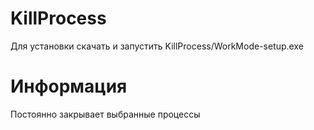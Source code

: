 # KillProcess

Для установки скачать и запустить KillProcess/WorkMode-setup.exe


# Информация

Постоянно закрывает выбранные процессы
